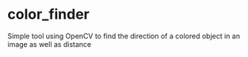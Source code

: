 # color_finder
Simple tool using OpenCV to find the direction of a colored object in an image as well as distance
